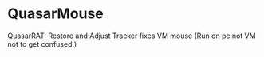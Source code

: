 # QuasarMouse
QuasarRAT: Restore and Adjust Tracker fixes VM mouse (Run on pc not VM not to get confused.)
